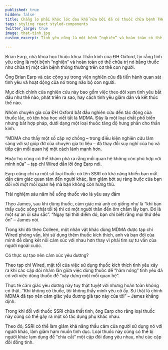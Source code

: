 ```yaml
---
published: true
hidden: false
title: Chẳng lo phải khóc lóc đau khổ nữa bởi đã có thuốc chữa bệnh THẤT TÌNH rồi
tags: styling react styled-components
twitter_large: true
image: that-tinh.jpg
custom_excerpt: Tình yêu cũng là một bệnh “nghiện” và hoàn toàn có thể chữa trị nó bằng thuốc như chữa trị một căn bệnh thông thường trên cơ thể con người.

---
```


Brian Earp, nhà khoa học thuộc khoa Thần kinh của ĐH Oxford, tin rằng tình yêu cũng là một bệnh “nghiện” và hoàn toàn có thể chữa trị nó bằng thuốc như chữa trị một căn bệnh thông thường trên cơ thể con người.

Ông Brian Earp và các cộng sự trong viện nghiên cứu đã tiến hành quan sát tình yêu và hoạt động của nó trong não bộ con người.

Mục đích chính của nghiên cứu này bao gồm việc theo dõi xem tình yêu bắt đầu như thế nào, phát triển ra sao, hay cách tình yêu giảm dần và kết thúc thế nào.

Nhóm chuyên gia của ĐH Oxford bắt đầu nghiên cứu đến tác động của thuốc lắc, có tên hóa học viết tắt là MDMA. Đây là một loại chất phổ biến nhưng bất hợp pháp, dưới dạng một loại thuốc tăng độ hưng phấn cho thần kinh.

“MDMA cho thấy một số cặp vợ chồng – trong điều kiện nghiên cứu lâm sàng với sự giúp đỡ của chuyên gia trị liệu – đã thay đổi suy nghĩ của họ và tiếp cận mối quan hệ một cách lành mạnh hơn.

Hoặc họ cũng có thể khám phá ra rằng mối quan hệ không còn phù hợp với mình nữa” – tạp chí Wired dẫn lời ông Earp nói.

Earp cũng chỉ ra một số loại thuốc có tên SSRI có khả năng khiến bạn mất dần cảm giác quan tâm đến người khác, làm giảm bớt sự ràng buộc của bạn đối với một mối quan hệ mà bạn không còn hứng thú.

Trải nghiệm sáu năm hễ uống thuốc vào là yêu say đắm

Theo James, sau khi dùng thuốc, cảm giác mà anh có giống như là “khi bạn thấy cuộc sống thật tồi tệ thì có một người thân đến ôm chầm lấy bạn. Đó là một sự an ủi sâu sắc”. “Ngay tại thời điểm đó, bạn chỉ biết rằng mọi thứ đều ổn” – James nói.

Trong khi đó theo Colleen, một nhân vật khác dùng MDMA được tạp chí Wired phỏng vấn, khi sử dụng thêm thuốc kích thích, anh và bạn đời của mình dễ dàng kết nối cảm xúc với nhau hơn thay vì phải tìm sự tư vấn của người ngoài cuộc.

Có thực sự tạo nên cảm xúc yêu đương?

Theo tạp chí Wired, mặt tối của việc sử dụng thuốc kích thích tình yêu xảy ra khi các cặp đôi nhầm lẫn giữa việc dùng thuốc để “hâm nóng” tình yêu đã có với việc dùng thuốc để “xây dựng một mối quan hệ”.

Thực tế cảm giác yêu đương này tuy thật tuyệt vời nhưng hoàn toàn không có thật. “Khi không có thuốc, tôi không thấy mình yêu cô ấy. Sự thật là chính MDMA đã tạo nên cảm giác yêu đương giả tạo này của tôi” – James khẳng định.

Trong khi đối với thuốc SSRI chữa thất tình, ông Earp cho rằng loại thuốc này cũng có thể gây ra một số tác dụng phụ khác nhau.

Theo đó, SSRI có thể làm giảm khả năng thấu cảm của người sử dụng nó với người khác, làm giảm ham muốn tình dục. Loại thuốc này cũng có thể bị người khác lạm dụng để “chia cắt” một cặp đôi đang yêu nhau, như các cặp đôi đồng tính.